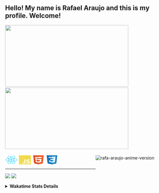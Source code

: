 ## Hello! My name is Rafael Araujo and this is my profile. Welcome!

<div>
  <img height="200"  width="400" src="https://github-readme-stats.vercel.app/api?username=rafa-araujo&show_icons=true&theme=dracula&include_all_commits=true&count_private=true"/>
  <img height="200" width="400" src="https://github-readme-stats.vercel.app/api/top-langs/?username=rafa-araujo&layout=compact&langs_count=7&theme=dracula"/>
</div>

<div style="display: inline_block"><br>
  <img align="center" alt="Rafa-React" height="30" width="40" src="https://raw.githubusercontent.com/devicons/devicon/master/icons/react/react-original.svg">
  <img align="center" alt="Rafa-Js" height="30" width="40" src="https://raw.githubusercontent.com/devicons/devicon/master/icons/javascript/javascript-plain.svg">
  <img align="center" alt="Rafa-HTML" height="30" width="40" src="https://raw.githubusercontent.com/devicons/devicon/master/icons/html5/html5-original.svg">
  <img align="center" alt="Rafa-CSS" height="30" width="40" src="https://raw.githubusercontent.com/devicons/devicon/master/icons/css3/css3-original.svg">
  <img align="right" height="200" width="210" alt="rafa-araujo-anime-version" src="https://cdn.discordapp.com/attachments/872942902454681690/872943127726538823/mygif.gif">
</div>

 * * *
 
 <a href = "mailto:rafacarlosaraujo@gmail.com"><img src="https://img.shields.io/badge/-Gmail-%23333?style=for-the-badge&logo=gmail&logoColor=white" target="_blank"></a>
  <a href="https://www.linkedin.com/in/rafael-carlos-ara%C3%BAjo" target="_blank"><img src="https://img.shields.io/badge/-LinkedIn-%230077B5?style=for-the-badge&logo=linkedin&logoColor=white" target="_blank"></a>

<details>
  <summary><b>Wakatime Stats Details</b></summary>
       <div align="justify">
        
<!--START_SECTION:waka-->
![Profile Views](http://img.shields.io/badge/Profile%20Views-0-blue)

**🐱 My GitHub Data** 

> 🏆 29 Contributions in the Year 2022
 > 
> 📦 83.2 kB Used in GitHub's Storage 
 > 
> 💼 Opted to Hire
 > 
> 📜 9 Public Repositories 
 > 
> 🔑 0 Private Repositories  
 > 
**I'm a Night 🦉** 

```text
🌞 Morning    14 commits     ██░░░░░░░░░░░░░░░░░░░░░░░   10.77% 
🌆 Daytime    36 commits     ███████░░░░░░░░░░░░░░░░░░   27.69% 
🌃 Evening    59 commits     ███████████░░░░░░░░░░░░░░   45.38% 
🌙 Night      21 commits     ████░░░░░░░░░░░░░░░░░░░░░   16.15%

```
📅 **I'm Most Productive on Monday** 

```text
Monday       33 commits     ██████░░░░░░░░░░░░░░░░░░░   25.38% 
Tuesday      19 commits     ███░░░░░░░░░░░░░░░░░░░░░░   14.62% 
Wednesday    22 commits     ████░░░░░░░░░░░░░░░░░░░░░   16.92% 
Thursday     14 commits     ██░░░░░░░░░░░░░░░░░░░░░░░   10.77% 
Friday       21 commits     ████░░░░░░░░░░░░░░░░░░░░░   16.15% 
Saturday     15 commits     ███░░░░░░░░░░░░░░░░░░░░░░   11.54% 
Sunday       6 commits      █░░░░░░░░░░░░░░░░░░░░░░░░   4.62%

```


📊 **This Week I Spent My Time On** 

```text
⌚︎ Time Zone: America/Sao_Paulo

💬 Programming Languages: 
No Activity Tracked This Week

🔥 Editors: 
No Activity Tracked This Week

🐱‍💻 Projects: 
No Activity Tracked This Week

💻 Operating System: 
No Activity Tracked This Week

```

**I Mostly Code in HTML** 

```text
HTML                     2 repos             ████████████████░░░░░░░░░   66.67% 
JavaScript               1 repo              ████████░░░░░░░░░░░░░░░░░   33.33%

```


**Timeline**

![Chart not found](https://raw.githubusercontent.com/rafa-araujo/rafa-araujo/main/charts/bar_graph.png) 


 Last Updated on 19/04/2022 18:49:41 UTC
<!--END_SECTION:waka-->

  </details> 
</div>
